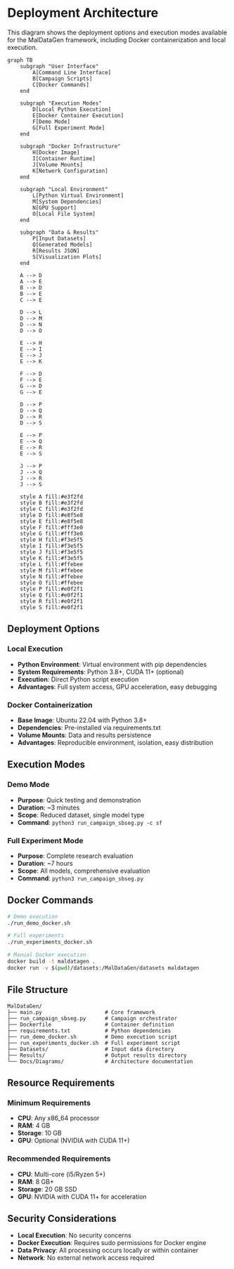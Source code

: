 # Deployment Architecture

This diagram shows the deployment options and execution modes available for the MalDataGen framework, including Docker containerization and local execution.

```mermaid
graph TB
    subgraph "User Interface"
        A[Command Line Interface]
        B[Campaign Scripts]
        C[Docker Commands]
    end
    
    subgraph "Execution Modes"
        D[Local Python Execution]
        E[Docker Container Execution]
        F[Demo Mode]
        G[Full Experiment Mode]
    end
    
    subgraph "Docker Infrastructure"
        H[Docker Image]
        I[Container Runtime]
        J[Volume Mounts]
        K[Network Configuration]
    end
    
    subgraph "Local Environment"
        L[Python Virtual Environment]
        M[System Dependencies]
        N[GPU Support]
        O[Local File System]
    end
    
    subgraph "Data & Results"
        P[Input Datasets]
        Q[Generated Models]
        R[Results JSON]
        S[Visualization Plots]
    end
    
    A --> D
    A --> E
    B --> D
    B --> E
    C --> E
    
    D --> L
    D --> M
    D --> N
    D --> O
    
    E --> H
    E --> I
    E --> J
    E --> K
    
    F --> D
    F --> E
    G --> D
    G --> E
    
    D --> P
    D --> Q
    D --> R
    D --> S
    
    E --> P
    E --> Q
    E --> R
    E --> S
    
    J --> P
    J --> Q
    J --> R
    J --> S
    
    style A fill:#e3f2fd
    style B fill:#e3f2fd
    style C fill:#e3f2fd
    style D fill:#e8f5e8
    style E fill:#e8f5e8
    style F fill:#fff3e0
    style G fill:#fff3e0
    style H fill:#f3e5f5
    style I fill:#f3e5f5
    style J fill:#f3e5f5
    style K fill:#f3e5f5
    style L fill:#ffebee
    style M fill:#ffebee
    style N fill:#ffebee
    style O fill:#ffebee
    style P fill:#e0f2f1
    style Q fill:#e0f2f1
    style R fill:#e0f2f1
    style S fill:#e0f2f1
```

## Deployment Options

### Local Execution
- **Python Environment**: Virtual environment with pip dependencies
- **System Requirements**: Python 3.8+, CUDA 11+ (optional)
- **Execution**: Direct Python script execution
- **Advantages**: Full system access, GPU acceleration, easy debugging

### Docker Containerization
- **Base Image**: Ubuntu 22.04 with Python 3.8+
- **Dependencies**: Pre-installed via requirements.txt
- **Volume Mounts**: Data and results persistence
- **Advantages**: Reproducible environment, isolation, easy distribution

## Execution Modes

### Demo Mode
- **Purpose**: Quick testing and demonstration
- **Duration**: ~3 minutes
- **Scope**: Reduced dataset, single model type
- **Command**: `python3 run_campaign_sbseg.py -c sf`

### Full Experiment Mode
- **Purpose**: Complete research evaluation
- **Duration**: ~7 hours
- **Scope**: All models, comprehensive evaluation
- **Command**: `python3 run_campaign_sbseg.py`

## Docker Commands

```bash
# Demo execution
./run_demo_docker.sh

# Full experiments
./run_experiments_docker.sh

# Manual Docker execution
docker build -t maldatagen .
docker run -v $(pwd)/datasets:/MalDataGen/datasets maldatagen
```

## File Structure

```
MalDataGen/
├── main.py                    # Core framework
├── run_campaign_sbseg.py      # Campaign orchestrator
├── Dockerfile                 # Container definition
├── requirements.txt           # Python dependencies
├── run_demo_docker.sh         # Demo execution script
├── run_experiments_docker.sh  # Full experiment script
├── Datasets/                  # Input data directory
├── Results/                   # Output results directory
└── Docs/Diagrams/             # Architecture documentation
```

## Resource Requirements

### Minimum Requirements
- **CPU**: Any x86_64 processor
- **RAM**: 4 GB
- **Storage**: 10 GB
- **GPU**: Optional (NVIDIA with CUDA 11+)

### Recommended Requirements
- **CPU**: Multi-core (i5/Ryzen 5+)
- **RAM**: 8 GB+
- **Storage**: 20 GB SSD
- **GPU**: NVIDIA with CUDA 11+ for acceleration

## Security Considerations

- **Local Execution**: No security concerns
- **Docker Execution**: Requires sudo permissions for Docker engine
- **Data Privacy**: All processing occurs locally or within container
- **Network**: No external network access required 